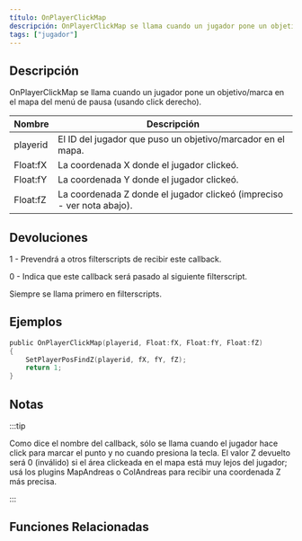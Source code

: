 ```yaml
---
título: OnPlayerClickMap
descripción: OnPlayerClickMap se llama cuando un jugador pone un objetivo/marca en el mapa del menú de pausa (usando click derecho).
tags: ["jugador"]
---
```


<VersionWarnES name='callback' version='SA-MP 0.3d' />

## Descripción

OnPlayerClickMap se llama cuando un jugador pone un objetivo/marca en el mapa del menú de pausa (usando click derecho).

| Nombre   | Descripción                                                                   |
| -------- | ----------------------------------------------------------------------------- |
| playerid | El ID del jugador que puso un objetivo/marcador en el mapa.                   |
| Float:fX | La coordenada X donde el jugador clickeó.                                     |
| Float:fY | La coordenada Y donde el jugador clickeó.                                     |
| Float:fZ | La coordenada Z donde el jugador clickeó (impreciso - ver nota abajo).        |

## Devoluciones

1 - Prevendrá a otros filterscripts de recibir este callback.

0 - Indica que este callback será pasado al siguiente filterscript.

Siempre se llama primero en filterscripts.

## Ejemplos

```c
public OnPlayerClickMap(playerid, Float:fX, Float:fY, Float:fZ)
{
    SetPlayerPosFindZ(playerid, fX, fY, fZ);
    return 1;
}
```

## Notas

:::tip

Como dice el nombre del callback, sólo se llama cuando el jugador hace click para marcar el punto y no cuando presiona la tecla. El valor Z devuelto será 0 (inválido) si el área clickeada en el mapa está muy lejos del jugador; usá los plugins MapAndreas o ColAndreas para recibir una coordenada Z más precisa.

:::

## Funciones Relacionadas
